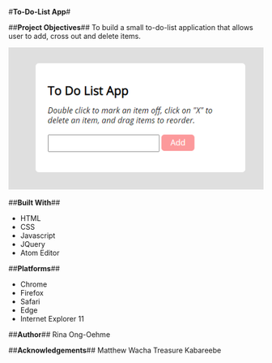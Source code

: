 #**To-Do-List App**#

##**Project Objectives**##
To build a small to-do-list application that allows user to add, cross out and delete items.

![to_do_list_app png](img/to_do_list_app.png)


##**Built With**##
* HTML
* CSS
* Javascript
* JQuery
* Atom Editor

##**Platforms**##
* Chrome
* Firefox
* Safari
* Edge
* Internet Explorer 11

##**Author**##
Rina Ong-Oehme

##**Acknowledgements**##
Matthew Wacha
Treasure Kabareebe
